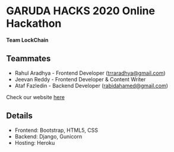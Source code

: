# GARUDA HACKS 2020 Online Hackathon

**Team LockChain**

## Teammates
- Rahul Aradhya - Frontend Developer (trraradhya@gmail.com)
- Jeevan Reddy - Frontend Developer & Content Writer
- Ataf Fazledin - Backend Developer (rabidahamed@gmail.com)

Check our website [here](tigertechs.herokuapp.com)

## Details
- Frontend: Bootstrap, HTML5, CSS
- Backend: Django, Gunicorn
- Hosting: Heroku

